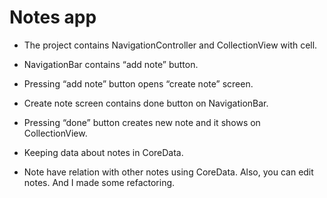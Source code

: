 #  Notes app

- The project contains NavigationController and CollectionView with cell.

- NavigationBar contains “add note” button.

- Pressing “add note” button opens “create note” screen.

- Create note screen contains done button on NavigationBar.

- Pressing “done” button creates new note and it shows on CollectionView.

- Keeping data about notes in CoreData.

- Note have relation with other notes using CoreData. Also, you can edit notes. And I made some refactoring.
